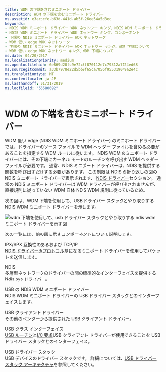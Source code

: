 ```yaml
---
title: WDM の下端を含むミニポート ドライバー
description: WDM の下端を含むミニポート ドライバー
ms.assetid: e3acbcfe-b63d-441d-ab5f-26ee54a5d3ec
keywords:
- NDIS WDM ミニポート ドライバー WDK ネットワー キング、NDIS WDM ミニポート ドライバーについて
- NDIS WDM ミニポート ドライバー WDK ネットワー キング、コンポーネント
- 下端の NDIS ミニポート ドライバー WDK ネットワーク
- WDM 低い edge WDK ネットワーク
- 下端の NDIS ミニポート ドライバー WDK ネットワー キング、WDM 下端について
- WDM 低い edge WDK ネットワー キング、WDM 下端について
ms.date: 04/20/2017
ms.localizationpriority: medium
ms.openlocfilehash: 6e869d20fc9e72c5f870112e7c79312a7124ed68
ms.sourcegitcommit: a33b7978e22d5bb9f65ca7056f955319049a2e4c
ms.translationtype: MT
ms.contentlocale: ja-JP
ms.lasthandoff: 01/31/2019
ms.locfileid: "56580692"
---
```

# <a name="miniport-driver-with-a-wdm-lower-edge"></a>WDM の下端を含むミニポート ドライバー





WDM 低い edge (NDIS WDM ミニポート ドライバー) のミニポート ドライバーでは、ドライバーのソース ファイルで WDM ヘッダー ファイルを含める必要があることを指定する WDM ルールに従います。 NDIS WDM のミニポート ドライバーには、その下端にカーネル モードのルーチンを呼び出す WDM ヘッダー ファイルが必要です。 通常、NDIS ミニポート ドライバーは、NDIS を提供する関数を呼び出すだけする必要があります。 この制限は NDIS の折り返しの図の NDIS ミニポート ドライバーで表示されます、 [NDIS ドライバー](ndis-drivers.md)セクション。 通常の NDIS ミニポート ドライバーは WDM ドライバーが呼び出されませんが、直接規則に従っていない WDM 自体 NDIS WDM 規則に従っているため。

次の図は、WDM 下端を使用して、USB ドライバー スタックとやり取りする NDIS WDM ミニポート ドライバーを示します。

![wdm 下端を使用して、usb ドライバー スタックとやり取りする ndis wdm ミニポート ドライバーを示す図](images/nonndslo.png)

次の一覧には、前の図に示すコンポーネントについて説明します。

<a href="" id="ipx-spx-compatible-and-tcp-ip"></a>IPX/SPX 互換性のあるおよび TCP/IP  
[NDIS ドライバーのプロトコル](ndis-protocol-drivers.md)基になるミニポート ドライバーを使用してパケットを送信します。

<a href="" id="ndis"></a>NDIS  
多層型ネットワークのドライバーの間の標準的なインターフェイスを提供する Ndis.sys ドライバー。

<a href="" id="ndis-wdm-miniport-driver-for-usb"></a>USB の NDIS WDM ミニポート ドライバー  
NDIS WDM ミニポート ドライバーの USB ドライバー スタックとのインターフェイスします。

<a href="" id="usb-client-drivers"></a>USB クライアント ドライバー  
その他のベンダーから提供された USB クライアント ドライバー。

<a href="" id="usb-class-interface"></a>USB クラス インターフェイス  
[USB ルーチン](https://msdn.microsoft.com/library/windows/hardware/ff540046)と[I/O 要求](https://msdn.microsoft.com/library/windows/hardware/ff537421)USB クライアント ドライバーが使用できることを USB ドライバー スタックとのインターフェイス。

<a href="" id="usb-driver-stack"></a>USB ドライバー スタック  
USB デバイスのドライバー スタックです。 詳細については、[USB ドライバー スタック アーキテクチャ](https://msdn.microsoft.com/library/windows/hardware/hh406256)を参照してください。

 

 





